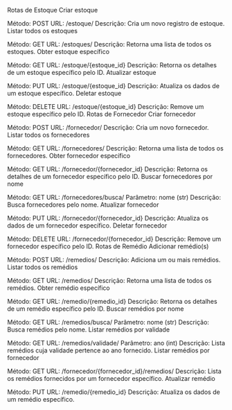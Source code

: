 Rotas de Estoque
Criar estoque

Método: POST
URL: /estoque/
Descrição: Cria um novo registro de estoque.
Listar todos os estoques

Método: GET
URL: /estoques/
Descrição: Retorna uma lista de todos os estoques.
Obter estoque específico

Método: GET
URL: /estoque/{estoque_id}
Descrição: Retorna os detalhes de um estoque específico pelo ID.
Atualizar estoque

Método: PUT
URL: /estoque/{estoque_id}
Descrição: Atualiza os dados de um estoque específico.
Deletar estoque

Método: DELETE
URL: /estoque/{estoque_id}
Descrição: Remove um estoque específico pelo ID.
Rotas de Fornecedor
Criar fornecedor

Método: POST
URL: /fornecedor/
Descrição: Cria um novo fornecedor.
Listar todos os fornecedores

Método: GET
URL: /fornecedores/
Descrição: Retorna uma lista de todos os fornecedores.
Obter fornecedor específico

Método: GET
URL: /fornecedor/{fornecedor_id}
Descrição: Retorna os detalhes de um fornecedor específico pelo ID.
Buscar fornecedores por nome

Método: GET
URL: /fornecedores/busca/
Parâmetro: nome (str)
Descrição: Busca fornecedores pelo nome.
Atualizar fornecedor

Método: PUT
URL: /fornecedor/{fornecedor_id}
Descrição: Atualiza os dados de um fornecedor específico.
Deletar fornecedor

Método: DELETE
URL: /fornecedor/{fornecedor_id}
Descrição: Remove um fornecedor específico pelo ID.
Rotas de Remédio
Adicionar remédio(s)

Método: POST
URL: /remedios/
Descrição: Adiciona um ou mais remédios.
Listar todos os remédios

Método: GET
URL: /remedios/
Descrição: Retorna uma lista de todos os remédios.
Obter remédio específico

Método: GET
URL: /remedio/{remedio_id}
Descrição: Retorna os detalhes de um remédio específico pelo ID.
Buscar remédios por nome

Método: GET
URL: /remedios/busca/
Parâmetro: nome (str)
Descrição: Busca remédios pelo nome.
Listar remédios por validade

Método: GET
URL: /remedios/validade/
Parâmetro: ano (int)
Descrição: Lista remédios cuja validade pertence ao ano fornecido.
Listar remédios por fornecedor

Método: GET
URL: /fornecedor/{fornecedor_id}/remedios/
Descrição: Lista os remédios fornecidos por um fornecedor específico.
Atualizar remédio

Método: PUT
URL: /remedio/{remedio_id}
Descrição: Atualiza os dados de um remédio específico.
